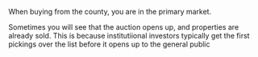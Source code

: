 
When buying from the county, you are in the primary market.

Sometimes you will see that the auction opens up, and properties are already sold. This is because institutiional investors typically get the first pickings over the list before it opens up to the general public 
